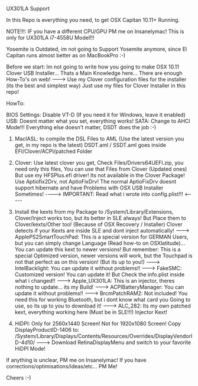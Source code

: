 UX301LA Support

In this Repo is everything you need, to get OSX Capitan 10.11+ Running.

NOTE!!!: IF you have a different CPU/GPU PM me on Insanelymac! This is only for UX301LA i7-4558U Model!!!

Yosemite is Outdated, im not going to Support Yosemite anymore,
since El Capitan runs almost better as on MacBookPro :-)

Before we start:
		Im not going to write how you going to make OSX 10.11 Clover USB Installer...
		Thats a Main Knowledge here... There are enough How-To's on web!
		---> Use my Clover configuration files for the installer (its the best and simplest way)
			 Just use my files for Clover Installer in this repo!


HowTo:

BIOS Settings:
		Disable VT-D (If you need it for Windows, leave it enabled)
		USB: Doesnt matter what you set, everything works!
		SATA: Change to AHCI Mode!!!
		Everything else doesn't matter, DSDT does the job :-)

1. MacIASL: to compile the DSL Files to AML (Use the latest version you get, in my repo is the latest)
		DSDT.aml / SSDT.aml goes inside EFI/Clover/ACPI/patched Folder

2. Clover: Use latest clover you get, Check Files/Drivers64UEFI.zip, you need only this files,
        You can use that Files from Clover (Updated ones) But use my HFSPlus.efi driver!
        Its not available in the Clover Package! Use Aptiofix2Drv, not AptioFixDrv!
        The normal AptioFixDrv doesnt support hibernate and have Problems with OSX USB Installer Sometimes!
        ----> IMPORTANT: Read what i wrote into config.plist!!! <-----
        
3. Install the kexts from my Package to /System/Library/Extensions,
		Clover/Inject works too, but its better in SLE always!
		But Place them to Clover/kexts/Other too! (Because of OSX Recovery / Installer)
		Clover detects if your Kexts are inside SLE and dont inject automatically!
		---> ApplePS2SmartTouchPad: This is a special version for GERMAN Users, but you can simply
		change Language (Read how-to on OSXlatitude)... You can update this kext to newer versions!
		But remember: This is a special Optimized version, newer versions will work, but the Touchpad is
		not that perfect as on this version! (But its up to you!)
		---> IntelBacklight: You can update it without problems!!
		---> FakeSMC: Customized version! You can update it! But Check the info.plist inside what i changed!!
		---> Apple_UX301LA: This is an injector, theres nothing to update... its my Build!
		---> ACPIBatteryManager: You can update it without problems!!
		---> BrcmPatchRAM2: Not included! You need this for working Bluetooth, but i dont know what card you
							Going to use, so its up to you to download it!
		---> ALC_282: Its my own patched kext, everything working here (Must be in SLE!!!) Injector Kext!

4. HiDPI: Only for 2560x1440 Screen! Not for 1920x1080 Screen!
		Copy DisplayProductID-1406 to: /System/Library/Displays/Contents/Resources/Overrides/DisplayVendorID-4d10/
		---> Download RetinaDisplayMenu and switch to your favorite HiDPI Mode!
		
		
If anything is unclear, PM me on Insanelymac! If you have corrections/optimisations/ideas/etc... PM Me!


Cheers :-)